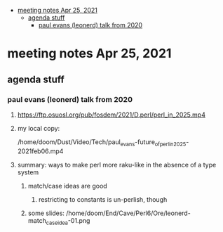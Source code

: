 - [meeting notes Apr 25, 2021](#org840c24b)
  - [agenda stuff](#org023a1fa)
    - [paul evans (leonerd) talk from 2020](#orgb663645)


<a id="org840c24b"></a>

# meeting notes Apr 25, 2021


<a id="org023a1fa"></a>

## agenda stuff


<a id="orgb663645"></a>

### paul evans (leonerd) talk from 2020

1.  <https://ftp.osuosl.org/pub/fosdem/2021/D.perl/perl_in_2025.mp4>

2.  my local copy:

    /home/doom/Dust/Video/Tech/paul<sub>evans</sub>-future<sub>of</sub><sub>perl</sub><sub>in</sub><sub>2025</sub>-2021feb06.mp4

3.  summary: ways to make perl more raku-like in the absence of a type system

    1.  match/case ideas are good
    
        1.  restricting to constants is un-perlish, though
    
    2.  some slides: /home/doom/End/Cave/Perl6/Ore/leonerd-match<sub>case</sub><sub>idea</sub>-01.png
